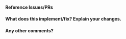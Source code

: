 <!--
Thanks for contributing a pull request! Please ensure you have taken a look at
the contribution guidelines: http://scikit-learn.org/dev/developers/contributing.html#contributing-pull-requests
-->
#### Reference Issues/PRs
<!-- Example: Fixes #1234 / Closes #2345 / See also #3456 -->


#### What does this implement/fix? Explain your changes.


#### Any other comments?


<!--
Please be aware that we are a loose team of volunteers so patience is
necessary; assistance handling other issues is very welcome. We value
all user contributions, no matter how minor they are. If we are slow to
review, either the pull request needs some benchmarking, tinkering,
convincing, etc. or more likely the reviewers are simply busy. In either
case, we ask for your understanding during the review process.
For more information, see our FAQ on this topic:
http://scikit-learn.org/dev/faq.html#why-is-my-pull-request-not-getting-any-attention.

Thanks for contributing!
-->

